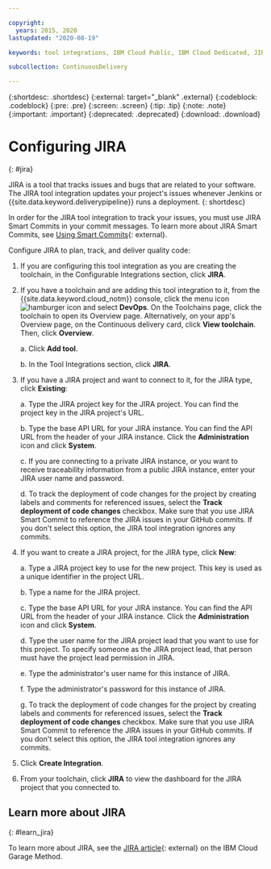 ```yaml
---

copyright:
  years: 2015, 2020
lastupdated: "2020-08-19"

keywords: tool integrations, IBM Cloud Public, IBM Cloud Dedicated, JIRA

subcollection: ContinuousDelivery

---
```


{:shortdesc: .shortdesc}
{:external: target="_blank" .external}
{:codeblock: .codeblock}
{:pre: .pre}
{:screen: .screen}
{:tip: .tip}
{:note: .note}
{:important: .important}
{:deprecated: .deprecated}
{:download: .download}   

# Configuring JIRA
{: #jira}

JIRA is a tool that tracks issues and bugs that are related to your software. The JIRA tool integration updates your project's issues whenever Jenkins or {{site.data.keyword.deliverypipeline}} runs a deployment.
{: shortdesc}

In order for the JIRA tool integration to track your issues, you must use JIRA Smart Commits in your commit messages. To learn more about JIRA Smart Commits, see [Using Smart Commits](https://confluence.atlassian.com/fisheye/using-smart-commits-298976812.html){: external}.

Configure JIRA to plan, track, and deliver quality code:

1. If you are configuring this tool integration as you are creating the toolchain, in the Configurable Integrations section, click **JIRA**.
1. If you have a toolchain and are adding this tool integration to it, from the {{site.data.keyword.cloud_notm}} console, click the menu icon ![hamburger icon](images/icon_hamburger.svg) and select **DevOps**. On the Toolchains page, click the toolchain to open its Overview page. Alternatively, on your app's Overview page, on the Continuous delivery card, click **View toolchain**. Then, click **Overview**. 

   a. Click **Add tool**.

   b. In the Tool Integrations section, click **JIRA**.

1. If you have a JIRA project and want to connect to it, for the JIRA type, click **Existing**:

   a. Type the JIRA project key for the JIRA project. You can find the project key in the JIRA project's URL.

   b. Type the base API URL for your JIRA instance. You can find the API URL from the header of your JIRA instance. Click the **Administration** icon and click **System**.

   c. If you are connecting to a private JIRA instance, or you want to receive traceability information from a public JIRA instance, enter your JIRA user name and password.

   d. To track the deployment of code changes for the project by creating labels and comments for referenced issues, select the **Track deployment of code changes** checkbox. Make sure that you use JIRA Smart Commit to reference the JIRA issues in your GitHub commits. If you don't select this option, the JIRA tool integration ignores any commits.

1. If you want to create a JIRA project, for the JIRA type, click **New**:

   a. Type a JIRA project key to use for the new project. This key is used as a unique identifier in the project URL.

   b. Type a name for the JIRA project.

   c. Type the base API URL for your JIRA instance. You can find the API URL from the header of your JIRA instance. Click the **Administration** icon and click **System**.

   d. Type the user name for the JIRA project lead that you want to use for this project. To specify someone as the JIRA project lead, that person must have the project lead permission in JIRA.

   e. Type the administrator's user name for this instance of JIRA.

   f. Type the administrator's password for this instance of JIRA.

   g. To track the deployment of code changes for the project by creating labels and comments for referenced issues, select the **Track deployment of code changes** checkbox. Make sure that you use JIRA Smart Commit to reference the JIRA issues in your GitHub commits. If you don't select this option, the JIRA tool integration ignores any commits.

1. Click **Create Integration**.
1. From your toolchain, click **JIRA** to view the dashboard for the JIRA project that you connected to.

## Learn more about JIRA
{: #learn_jira}

To learn more about JIRA, see the [JIRA article](https://www.ibm.com/garage/method/practices/code/tool_jira){: external} on the IBM Cloud Garage Method.
